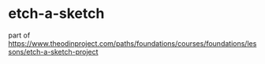 # etch-a-sketch
part of https://www.theodinproject.com/paths/foundations/courses/foundations/lessons/etch-a-sketch-project
